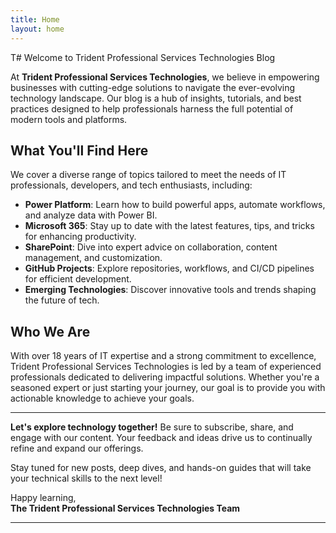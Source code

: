 ```yaml
---
title: Home
layout: home
---
```


T# Welcome to Trident Professional Services Technologies Blog

At **Trident Professional Services Technologies**, we believe in empowering businesses with cutting-edge solutions to navigate the ever-evolving technology landscape. Our blog is a hub of insights, tutorials, and best practices designed to help professionals harness the full potential of modern tools and platforms.

## What You'll Find Here

We cover a diverse range of topics tailored to meet the needs of IT professionals, developers, and tech enthusiasts, including:

- **Power Platform**: Learn how to build powerful apps, automate workflows, and analyze data with Power BI.
- **Microsoft 365**: Stay up to date with the latest features, tips, and tricks for enhancing productivity.
- **SharePoint**: Dive into expert advice on collaboration, content management, and customization.
- **GitHub Projects**: Explore repositories, workflows, and CI/CD pipelines for efficient development.
- **Emerging Technologies**: Discover innovative tools and trends shaping the future of tech.

## Who We Are

With over 18 years of IT expertise and a strong commitment to excellence, Trident Professional Services Technologies is led by a team of experienced professionals dedicated to delivering impactful solutions. Whether you're a seasoned expert or just starting your journey, our goal is to provide you with actionable knowledge to achieve your goals.

---

**Let's explore technology together!** Be sure to subscribe, share, and engage with our content. Your feedback and ideas drive us to continually refine and expand our offerings.

Stay tuned for new posts, deep dives, and hands-on guides that will take your technical skills to the next level!

Happy learning,  
**The Trident Professional Services Technologies Team**


----

[^1]: [It can take up to 10 minutes for changes to your site to publish after you push the changes to GitHub](https://docs.github.com/en/pages/setting-up-a-github-pages-site-with-jekyll/creating-a-github-pages-site-with-jekyll#creating-your-site).

[Just the Docs]: https://just-the-docs.github.io/just-the-docs/
[GitHub Pages]: https://docs.github.com/en/pages
[README]: https://github.com/just-the-docs/just-the-docs-template/blob/main/README.md
[Jekyll]: https://jekyllrb.com
[GitHub Pages / Actions workflow]: https://github.blog/changelog/2022-07-27-github-pages-custom-github-actions-workflows-beta/
[use this template]: https://github.com/just-the-docs/just-the-docs-template/generate
